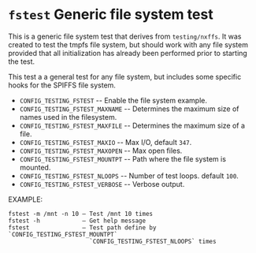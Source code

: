 `fstest` Generic file system test
=================================

This is a generic file system test that derives from `testing/nxffs`. It
was created to test the tmpfs file system, but should work with any file
system provided that all initialization has already been performed prior
to starting the test.

This test a a general test for any file system, but includes some
specific hooks for the SPIFFS file system.

-   `CONFIG_TESTING_FSTEST` -- Enable the file system example.
-   `CONFIG_TESTING_FSTEST_MAXNAME` -- Determines the maximum size of
    names used in the filesystem.
-   `CONFIG_TESTING_FSTEST_MAXFILE` -- Determines the maximum size of a
    file.
-   `CONFIG_TESTING_FSTEST_MAXIO` -- Max I/O, default `347`.
-   `CONFIG_TESTING_FSTEST_MAXOPEN` -- Max open files.
-   `CONFIG_TESTING_FSTEST_MOUNTPT` -- Path where the file system is
    mounted.
-   `CONFIG_TESTING_FSTEST_NLOOPS` -- Number of test loops. default
    `100`.
-   `CONFIG_TESTING_FSTEST_VERBOSE` -- Verbose output.

EXAMPLE:

    fstest -m /mnt -n 10 – Test /mnt 10 times
    fstest -h            – Get help message
    fstest               – Test path define by `CONFIG_TESTING_FSTEST_MOUNTPT`
                           `CONFIG_TESTING_FSTEST_NLOOPS` times

